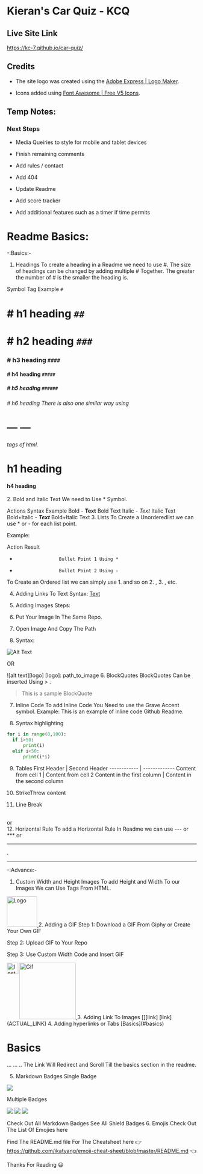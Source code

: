 # Kieran's Car Quiz - KCQ

## Live Site Link

https://kc-7.github.io/car-quiz/


## Credits

- The site logo was created using the <a href="https://express.adobe.com/express-apps/logo-maker/" target="_blank" rel="noopener" aria-label="Link to Adobe Express | Free Logo Maker (opens in new tab)">Adobe Express | Logo Maker</a>.

- Icons added using <a href="https://fontawesome.com/v5/search?o=r&m=free" target="_blank" rel="noopener" aria-label="Link to Font Awesome | Free V5 Icons (opens in new tab)">Font Awesome | Free V5 Icons</a>.




## Temp Notes: 

### Next Steps

- Media Queiries to style for mobile and tablet devices

- Finish remaining comments

- Add rules / contact 

- Add 404

- Update Readme

- Add score tracker

- Add additional features such as a timer if time permits 

# Readme Basics: 

-:Basics:-
1. Headings
To create a heading in a Readme we need to use #. The size of headings can be changed by adding multiple # Together. The greater the number of # is the smaller the heading is.

Symbol    Tag       Example
`#`       <h1>      # h1 heading
`##`      <h1>      # h2 heading
`###`     <h3>      # h3 heading
`####`    <h4>      # h4 heading
`#####`   <h5>      # h5 heading
`######`  <h6>      # h6 heading
There is also one similar way using <h1> — — <h6> tags of html.

<h1> h1 heading</h1>
<h4> h4 heading</h4>
2. Bold and Italic Text
We need to Use * Symbol.

Actions Syntax                        Example
Bold - **Text**                       Bold Text
Italic - *Text*                       Italic Text
Bold+Italic - ***Text***              Bold+Italic Text
3. Lists
To Create a Unorderedlist we can use * or - for each list point.

Example:

Action               Result
*                     Bullet Point 1 Using *
-                     Bullet Point 2 Using -
To Create an Ordered list we can simply use 1. and so on 2. , 3. , etc.

4. Adding Links To Text
Syntax: [Text](Link)


5. Adding Images
Steps:
1. Put Your Image In The Same Repo.
2. Open Image And Copy The Path
3. Syntax:

![Alt Text](Path_to_image)

OR

![alt text][logo]
[logo]: path_to_image
6. BlockQuotes
BlockQuotes Can be inserted Using > .

> This is a sample BlockQuote

7. Inline Code
To add Inline Code You Need to use the Grave Accent symbol.
Example: This is an example of inline code Github Readme.

8. Syntax highlighting
```python
for i in range(0,100):
  if i>50:
      print(i)
  elif i<50:
      print(i*i)
```

9. Tables
First Header | Second Header
------------ | -------------
Content from cell 1 | Content from cell 2
Content in the first column | Content in the second column

10. StrikeThrew
~~content~~

11. Line Break
<br>
or
<br/>
12. Horizontal Rule
To add a Horizontal Rule In Readme we can use --- or *** or <hr>.

***

-:Advance:-
1. Custom Width and Height Images
To add Height and Width To our Images We can Use Tags From HTML.

<a href="LINK_TO_REPO">
    <img src="IMAGE_PATH_INSIDE_REPO" alt="Logo" width="80" height="80">
  </a>
2. Adding a GIF
Step 1: Download a GIF From Giphy or Create Your Own GIF

Step 2: Upload GIF to Your Repo

Step 3: Use Custom Width Code and Insert GIF

<a href="LINK_TO_REPO">
  <img src="LINK_TO_GIF.gif" alt="Gif" width="150" height="150">
</a>
3. Adding Link To Images
[<img align="left" alt="Instagram" width="30px" src="IMG_PATH"/>][link]
[link](ACTUAL_LINK)
4. Adding hyperlinks or Tabs
[Basics](#basics)    

# Basics 
...
...
..
The Link Will Redirect and Scroll Till the basics section in the readme.

5. Markdown Badges
Single Badge

<img src="https://img.shields.io/badge/github%20-%23121011.svg?&style=for-the-badge&logo=github&logoColor=white"/>

Multiple Badges

<p>
<img src="https://img.shields.io/badge/<handle>%20-%23E4405F.svg?&style=for-the-badge&logo=Instagram&logoColor=white"/>
<img src="https://img.shields.io/badge/linkedin%20-%230077B5.svg?&style=for-the-badge&logo=linkedin&logoColor=white"/>
<img src="https://img.shields.io/badge/github%20-%23121011.svg?&style=for-the-badge&logo=github&logoColor=white"/>
</p>

Check Out All Markdown Badges
See All Shield Badges
6. Emojis
Check Out The List Of Emojies here

Find The README.md file For The Cheatsheet here :point_right: https://github.com/ikatyang/emoji-cheat-sheet/blob/master/README.md :point_left:

Thanks For Reading 😃

